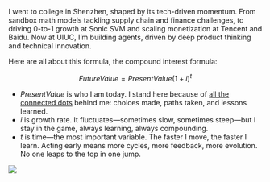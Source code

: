 I went to college in Shenzhen, shaped by its tech-driven momentum. From sandbox math models tackling supply chain and finance challenges, to driving 0-to-1 growth at Sonic SVM and scaling monetization at Tencent and Baidu. Now at UIUC, I’m building agents, driven by deep product thinking and technical innovation.

Here are all about this formula, the compound interest formula:

$$
FutureValue = PresentValue \left(1 + i\right)^{t}
$$

- $PresentValue$ is who I am today. I stand here because of [all the connected dots](https://www.notion.so/1f7d494f568380319a65e8617d7949f4?pvs=21) behind me: choices made, paths taken, and lessons learned.
- $i$ is growth rate. It fluctuates—sometimes slow, sometimes steep—but I stay in the game, always learning, always compounding.
- $t$ is time—the most important variable. The faster I move, the faster I learn. Acting early means more cycles, more feedback, more evolution. No one leaps to the top in one jump.


![](https://komarev.com/ghpvc/?username=nickhuo&color=orange)
